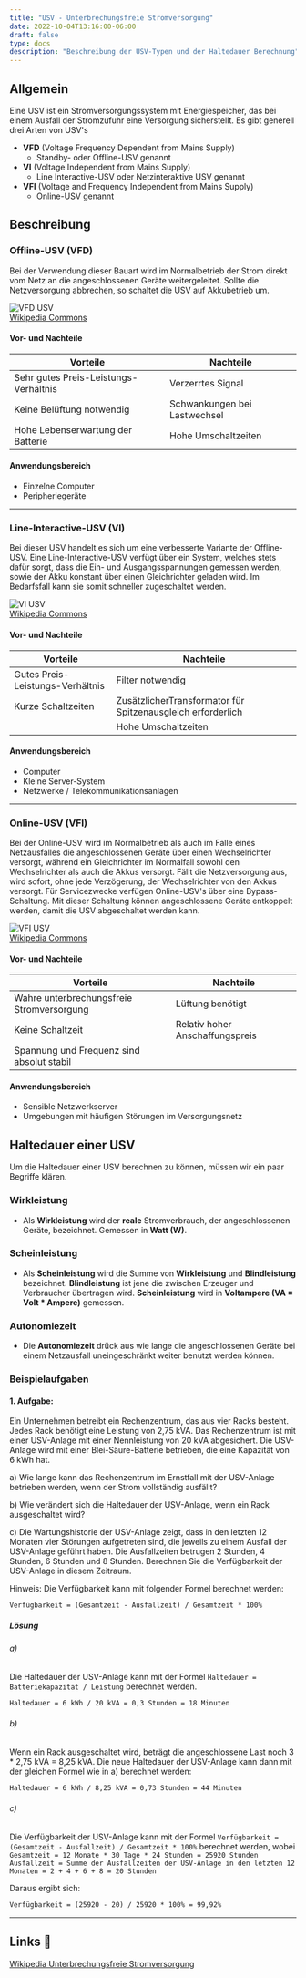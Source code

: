 ```yaml
---
title: "USV - Unterbrechungsfreie Stromversorgung"
date: 2022-10-04T13:16:00-06:00
draft: false
type: docs
description: "Beschreibung der USV-Typen und der Haltedauer Berechnung"
---
```


## Allgemein

Eine USV ist ein Stromversorgungssystem mit Energiespeicher, das bei einem Ausfall der Stromzufuhr eine Versorgung sicherstellt.
Es gibt generell drei Arten von USV's

- **VFD** (Voltage Frequency Dependent from Mains Supply)
  - Standby- oder Offline-USV genannt
- **VI** (Voltage Independent from Mains Supply)
  - Line Interactive-USV oder Netzinteraktive USV genannt
- **VFI** (Voltage and Frequency Independent from Mains Supply)
  - Online-USV genannt

## Beschreibung

### Offline-USV (VFD)

Bei der Verwendung dieser Bauart wird im Normalbetrieb der Strom direkt vom Netz an die angeschlossenen Geräte weitergeleitet. Sollte die Netzversorgung abbrechen, so schaltet die USV auf Akkubetrieb um.

![VFD USV](./vfd-usv.png)  
[Wikipedia Commons](https://upload.wikimedia.org/wikipedia/commons/3/3b/UPS_VFD_-_Offline_UPS_%28German%29.svg)

#### Vor- und Nachteile

| Vorteile                              | Nachteile                    |
| ------------------------------------- | ---------------------------- |
| Sehr gutes Preis-Leistungs-Verhältnis | Verzerrtes Signal            |
| Keine Belüftung notwendig             | Schwankungen bei Lastwechsel |
| Hohe Lebenserwartung der Batterie     | Hohe Umschaltzeiten          |

#### Anwendungsbereich

- Einzelne Computer
- Peripheriegeräte

---

### Line-Interactive-USV (VI)

Bei dieser USV handelt es sich um eine verbesserte Variante der Offline-USV.
Eine Line-Interactive-USV verfügt über ein System, welches stets dafür sorgt, dass die Ein- und Ausgangsspannungen gemessen werden, sowie der Akku konstant über einen Gleichrichter geladen wird. Im Bedarfsfall kann sie somit schneller zugeschaltet werden.

![VI USV](./vi-usv.png)  
[Wikipedia Commons](https://upload.wikimedia.org/wikipedia/commons/8/83/VFI_UPS_-_Online_UPS_%28German%29.svg)

#### Vor- und Nachteile

| Vorteile                         | Nachteile                                                   |
| -------------------------------- | ----------------------------------------------------------- |
| Gutes Preis-Leistungs-Verhältnis | Filter notwendig                                            |
| Kurze Schaltzeiten               | ZusätzlicherTransformator für Spitzenausgleich erforderlich |
|                                  | Hohe Umschaltzeiten                                         |

#### Anwendungsbereich

- Computer
- Kleine Server-System
- Netzwerke / Telekommunikationsanlagen

---

### Online-USV (VFI)

Bei der Online-USV wird im Normalbetrieb als auch im Falle eines Netzausfalles die angeschlossenen Geräte über einen Wechselrichter versorgt, während ein Gleichrichter im Normalfall sowohl den Wechselrichter als auch die Akkus versorgt.
Fällt die Netzversorgung aus, wird sofort, ohne jede Verzögerung, der Wechselrichter von den Akkus versorgt. Für Servicezwecke verfügen Online-USV's über eine Bypass-Schaltung. Mit dieser Schaltung können angeschlossene Geräte entkoppelt werden, damit die USV abgeschaltet werden kann.

![VFI USV](./vfi-usv.png)  
[Wikipedia Commons](https://upload.wikimedia.org/wikipedia/commons/8/83/VFI_UPS_-_Online_UPS_%28German%29.svg)

#### Vor- und Nachteile

| Vorteile                                  | Nachteile                       |
| ----------------------------------------- | ------------------------------- |
| Wahre unterbrechungsfreie Stromversorgung | Lüftung benötigt                |
| Keine Schaltzeit                          | Relativ hoher Anschaffungspreis |
| Spannung und Frequenz sind absolut stabil |                                 |

#### Anwendungsbereich

- Sensible Netzwerkserver
- Umgebungen mit häufigen Störungen im Versorgungsnetz

## Haltedauer einer USV

Um die Haltedauer einer USV berechnen zu können, müssen wir ein paar Begriffe klären.

### Wirkleistung

- Als **Wirkleistung** wird der **reale** Stromverbrauch, der angeschlossenen Geräte, bezeichnet. Gemessen in **Watt (W)**.

### Scheinleistung

- Als **Scheinleistung** wird die Summe von **Wirkleistung** und **Blindleistung** bezeichnet.
  **Blindleistung** ist jene die zwischen Erzeuger und Verbraucher übertragen wird.
  **Scheinleistung** wird in **Voltampere (VA = Volt \* Ampere)** gemessen.

### Autonomiezeit

- Die **Autonomiezeit** drück aus wie lange die angeschlossenen Geräte bei einem Netzausfall uneingeschränkt weiter benutzt werden können.


### Beispielaufgaben

#### 1. Aufgabe:

Ein Unternehmen betreibt ein Rechenzentrum, das aus vier Racks besteht. Jedes Rack benötigt eine Leistung von 2,75 kVA. Das Rechenzentrum ist mit einer USV-Anlage mit einer Nennleistung von 20 kVA abgesichert. Die USV-Anlage wird mit einer Blei-Säure-Batterie betrieben, die eine Kapazität von 6 kWh hat.

a) Wie lange kann das Rechenzentrum im Ernstfall mit der USV-Anlage betrieben werden, wenn der Strom vollständig ausfällt?

b) Wie verändert sich die Haltedauer der USV-Anlage, wenn ein Rack ausgeschaltet wird?

c) Die Wartungshistorie der USV-Anlage zeigt, dass in den letzten 12 Monaten vier Störungen aufgetreten sind, die jeweils zu einem Ausfall der USV-Anlage geführt haben. Die Ausfallzeiten betrugen 2 Stunden, 4 Stunden, 6 Stunden und 8 Stunden. Berechnen Sie die Verfügbarkeit der USV-Anlage in diesem Zeitraum.

Hinweis: Die Verfügbarkeit kann mit folgender Formel berechnet werden:

`Verfügbarkeit = (Gesamtzeit - Ausfallzeit) / Gesamtzeit * 100%`

##### Lösung
###### a) 
Die Haltedauer der USV-Anlage kann mit der Formel `Haltedauer = Batteriekapazität / Leistung` berechnet werden.
```txt
Haltedauer = 6 kWh / 20 kVA = 0,3 Stunden = 18 Minuten 
```

###### b) 
Wenn ein Rack ausgeschaltet wird, beträgt die angeschlossene Last noch 3 * 2,75 kVA = 8,25 kVA. Die neue Haltedauer der USV-Anlage kann dann mit der gleichen Formel wie in a) berechnet werden:
```txt
Haltedauer = 6 kWh / 8,25 kVA = 0,73 Stunden = 44 Minuten 
```

###### c)
Die Verfügbarkeit der USV-Anlage kann mit der Formel `Verfügbarkeit = (Gesamtzeit - Ausfallzeit) / Gesamtzeit * 100%` berechnet werden, wobei
`Gesamtzeit = 12 Monate * 30 Tage * 24 Stunden = 25920 Stunden` 
`Ausfallzeit = Summe der Ausfallzeiten der USV-Anlage in den letzten 12 Monaten = 2 + 4 + 6 + 8 = 20 Stunden`

Daraus ergibt sich:
```txt
Verfügbarkeit = (25920 - 20) / 25920 * 100% = 99,92% 
```

---

## Links 🔗

[Wikipedia Unterbrechungsfreie Stromversorgung](https://de.wikipedia.org/wiki/Unterbrechungsfreie_Stromversorgung)  
